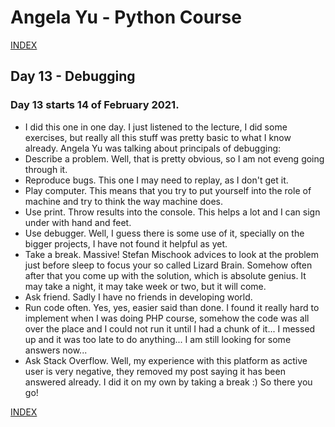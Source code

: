 # Angela Yu - Python Course
[INDEX](../README.md)
## Day 13 - Debugging
### Day 13 starts 14 of February 2021.
- I did this one in one day. I just listened to the lecture, I did some exercises, but really all this stuff was pretty basic to what I know already. Angela Yu was talking about principals of debugging:
- Describe a problem. Well, that is pretty obvious, so I am not eveng going through it.
- Reproduce bugs. This one I may need to replay, as I don't get it.
- Play computer. This means that you try to put yourself into the role of machine and try to think the way machine does.
- Use print. Throw results into the console. This helps a lot and I can sign under with hand and feet.
- Use debugger. Well, I guess there is some use of it, specially on the bigger projects, I have not found it helpful as yet.
- Take a break. Massive! Stefan Mischook advices to look at the problem just before sleep to focus your so called Lizard Brain. Somehow often after that you come up with the solution, which is absolute genius. It may take a night, it may take week or two, but it will come.
- Ask friend. Sadly I have no friends in developing world.
- Run code often. Yes, yes, easier said than done. I found it really hard to implement when I was doing PHP course, somehow the code was all over the place and I could not run it until I had a chunk of it... I messed up and it was too late to do anything... I am still looking for some answers now...
- Ask Stack Overflow. Well, my experience with this platform as active user is very negative, they removed my post saying it has been answered already. I did it on my own by taking a break :) So there you go!

[INDEX](../README.md)